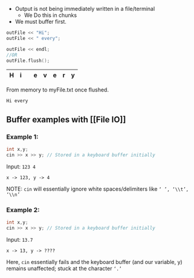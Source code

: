 - Output is not being immediately written in a file/terminal
    - We Do this in chunks
- We must buffer first.

```cpp
outFile << "Hi";
outFile << " every";

outFile << endl;
//OR
outFile.flush();
```

|H|i||e|v|e|r|y|
|---|---|---|---|---|---|---|---|

From memory to myFile.txt once flushed.

```
Hi every
```

## Buffer examples with [[File IO]]

### Example 1:

```cpp
int x,y;
cin >> x >> y; // Stored in a keyboard buffer initially
```

Input: `123 4`

`x -> 123, y -> 4`

NOTE: `cin` will essentially ignore white spaces/delimiters like `‘ ’, ‘\\t’, ‘\\n’`

### Example 2:

```cpp
int x,y;
cin >> x >> y; // Stored in a keyboard buffer initially
```

Input: `13.7`

`x -> 13, y -> ????`

Here, `cin` essentially fails and the keyboard buffer (and our variable, y) remains unaffected; stuck at the character `‘.’`